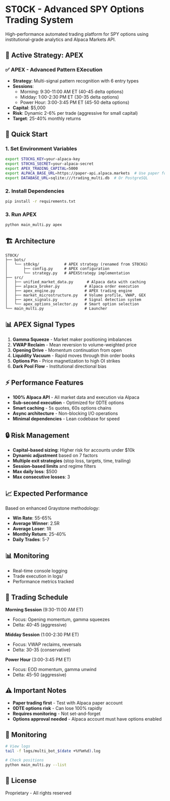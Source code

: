 # ST0CK - Advanced SPY Options Trading System

High-performance automated trading platform for SPY options using institutional-grade analytics and Alpaca Markets API.

## 🚀 Active Strategy: APEX

### ✅ APEX - Advanced Pattern EXecution
- **Strategy**: Multi-signal pattern recognition with 6 entry types
- **Sessions**: 
  - Morning: 9:30-11:00 AM ET (40-45 delta options)
  - Midday: 1:00-2:30 PM ET (30-35 delta options)
  - Power Hour: 3:00-3:45 PM ET (45-50 delta options)
- **Capital**: $5,000
- **Risk**: Dynamic 2-6% per trade (aggressive for small capital)
- **Target**: 25-40% monthly returns

## 🎯 Quick Start

### 1. Set Environment Variables
```bash
export STOCKG_KEY=your-alpaca-key
export ST0CKG_SECRET=your-alpaca-secret
export APEX_TRADING_CAPITAL=5000
export ALPACA_BASE_URL=https://paper-api.alpaca.markets  # Use paper for testing
export DATABASE_URL=sqlite:///trading_multi.db  # Or PostgreSQL
```

### 2. Install Dependencies
```bash
pip install -r requirements.txt
```

### 3. Run APEX
```bash
python main_multi.py apex
```

## 🏗️ Architecture

```
ST0CK/
├── bots/
│   └── st0ckg/           # APEX strategy (renamed from ST0CKG)
│       ├── config.py     # APEX configuration
│       └── strategy.py   # APEXStrategy implementation
├── src/
│   ├── unified_market_data.py      # Alpaca data with caching
│   ├── alpaca_broker.py           # Alpaca order execution
│   ├── apex_engine.py             # APEX trading engine
│   ├── market_microstructure.py   # Volume profile, VWAP, GEX
│   ├── apex_signals.py            # Signal detection system
│   └── apex_options_selector.py   # Smart option selection
└── main_multi.py                  # Launcher
```

## 📊 APEX Signal Types

1. **Gamma Squeeze** - Market maker positioning imbalances
2. **VWAP Reclaim** - Mean reversion to volume-weighted price
3. **Opening Drive** - Momentum continuation from open
4. **Liquidity Vacuum** - Rapid moves through thin order books
5. **Options Pin** - Price magnetization to high OI strikes
6. **Dark Pool Flow** - Institutional directional bias

## ⚡ Performance Features

- **100% Alpaca API** - All market data and execution via Alpaca
- **Sub-second execution** - Optimized for 0DTE options
- **Smart caching** - 5s quotes, 60s options chains
- **Async architecture** - Non-blocking I/O operations
- **Minimal dependencies** - Lean codebase for speed

## 🔒 Risk Management

- **Capital-based sizing**: Higher risk for accounts under $10k
- **Dynamic adjustment** based on 7 factors
- **Multiple exit strategies** (stop loss, targets, time, trailing)
- **Session-based limits** and regime filters
- **Max daily loss**: $500
- **Max consecutive losses**: 3

## 📈 Expected Performance

Based on enhanced Graystone methodology:
- **Win Rate**: 55-65%
- **Average Winner**: 2.5R
- **Average Loser**: 1R
- **Monthly Return**: 25-40%
- **Daily Trades**: 5-7

## 📊 Monitoring

- Real-time console logging
- Trade execution in logs/
- Performance metrics tracked

## 🎯 Trading Schedule

**Morning Session** (9:30-11:00 AM ET)
- Focus: Opening momentum, gamma squeezes
- Delta: 40-45 (aggressive)

**Midday Session** (1:00-2:30 PM ET)  
- Focus: VWAP reclaims, reversals
- Delta: 30-35 (conservative)

**Power Hour** (3:00-3:45 PM ET)
- Focus: EOD momentum, gamma unwind
- Delta: 45-50 (aggressive)

## ⚠️ Important Notes

- **Paper trading first** - Test with Alpaca paper account
- **0DTE options risk** - Can lose 100% rapidly
- **Requires monitoring** - Not set-and-forget
- **Options approval needed** - Alpaca account must have options enabled

## 🔧 Monitoring

```bash
# View logs
tail -f logs/multi_bot_$(date +%Y%m%d).log

# Check positions
python main_multi.py --list
```

## 📄 License

Proprietary - All rights reserved